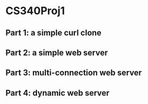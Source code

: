 # CS340Proj1
## Part 1: a simple curl clone

## Part 2: a simple web server

## Part 3: multi-connection web server

## Part 4: dynamic web server
